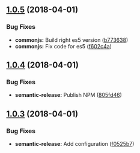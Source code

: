 <a name="1.0.5"></a>
## [1.0.5](https://github.com/Belphemur/torrent-api-ts/compare/v1.0.4...v1.0.5) (2018-04-01)


### Bug Fixes

* **commonjs:** Build right es5 version ([b773638](https://github.com/Belphemur/torrent-api-ts/commit/b773638))
* **commonjs:** Fix code for es5 ([f602c4a](https://github.com/Belphemur/torrent-api-ts/commit/f602c4a))

<a name="1.0.4"></a>
## [1.0.4](https://github.com/Belphemur/torrent-api-ts/compare/v1.0.3...v1.0.4) (2018-04-01)


### Bug Fixes

* **semantic-release:** Publish NPM ([805fd46](https://github.com/Belphemur/torrent-api-ts/commit/805fd46))

<a name="1.0.3"></a>
## [1.0.3](https://github.com/Belphemur/torrent-api-ts/compare/v1.0.2...v1.0.3) (2018-04-01)


### Bug Fixes

* **semantic-release:** Add configuration ([f0525b7](https://github.com/Belphemur/torrent-api-ts/commit/f0525b7))
